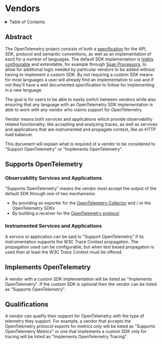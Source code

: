 # Vendors

<details>
<summary>Table of Contents</summary>

* [Abstract](#abstract)
* [Supports OpenTelemetry](#supports-opentelemetry)
* [Implements OpenTelemetry](#implements-opentelemetry)
* [Qualifications](#qualifications)

</details>

## Abstract

The OpenTelemetry project consists of both a
[specification](https://github.com/open-telemetry/opentelemetry-specification)
for the API, SDK, protocol and semantic conventions, as well as an
implementation of each for a number of languages. The default SDK implementation
is [highly configurable](sdk-configuration.md) and extendable, for example
through [Span Processors](trace/sdk.md#span-processor), to allow for additional
logic needed by particular vendors to be added without having to implement a
custom SDK. By not requiring a custom SDK means for most languages a user will
already find an implementation to use and if not they'll have a well documented
specification to follow for implementing in a new language.

The goal is for users to be able to easily switch between vendors while also
ensuring that any language with an OpenTelemetry SDK implementation is able to
work with any vendor who claims support for OpenTelemetry.

Vendor means both services and applications which provide observability related
functionality, like accepting and analyzing traces, as well as services and
applications that are instrumented and propagate context, like an HTTP load
balancer.

This document will explain what is required of a vendor to be considered to
"Support OpenTelemetry" or "Implements OpenTelemetry".

## Supports OpenTelemetry

### Observability Services and Applications

"Supports OpenTelemetry" means the vendor must accept the output of the default
SDK through one of two mechanisms:

- By providing an exporter for the [OpenTelemetry Collector](https://github.com/open-telemetry/opentelemetry-collector/) and / or the OpenTelemetry SDKs
- By building a receiver for the [OpenTelemetry protocol](https://github.com/open-telemetry/opentelemetry-proto)

### Instrumented Services and Applications

A service or application can be said to "Support OpenTelemetry" if its
instrumentation supports the W3C Trace Context propagation. The propagation used
can be configurable, but when text based propagation is used then at least the
W3C Trace Context must be offered.

## Implements OpenTelemetry

A vendor with a custom SDK implementation will be listed as "Implements
OpenTelemetry". If the custom SDK is optional then the vendor can be listed as
"Supports OpenTelemetry".

## Qualifications

A vendor can qualify their support for OpenTelemetry with the type of telemetry
they support. For example, a vendor that accepts the OpenTelemetry protocol
exports for metrics only will be listed as "Supports OpenTelemetry Metrics" or
one that implements a custom SDK only for tracing will be listed as "Implements
OpenTelemetry Tracing".
